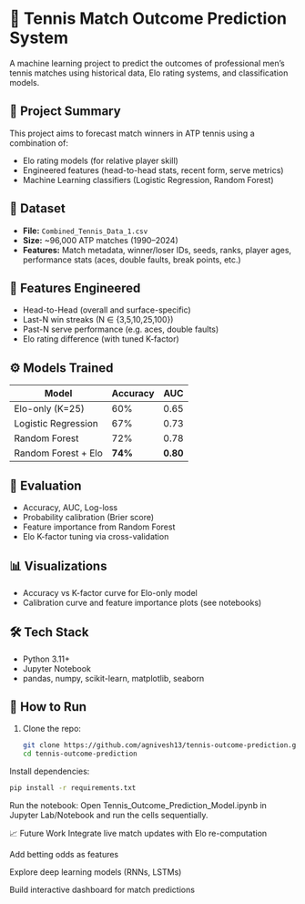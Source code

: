 # 🎾 Tennis Match Outcome Prediction System

A machine learning project to predict the outcomes of professional men’s tennis matches using historical data, Elo rating systems, and classification models.

## 📌 Project Summary

This project aims to forecast match winners in ATP tennis using a combination of:
- Elo rating models (for relative player skill)
- Engineered features (head-to-head stats, recent form, serve metrics)
- Machine Learning classifiers (Logistic Regression, Random Forest)

## 📂 Dataset

- **File:** `Combined_Tennis_Data_1.csv`
- **Size:** ~96,000 ATP matches (1990–2024)
- **Features:** Match metadata, winner/loser IDs, seeds, ranks, player ages, performance stats (aces, double faults, break points, etc.)

## 🔧 Features Engineered

- Head-to-Head (overall and surface-specific)
- Last-N win streaks (N ∈ {3,5,10,25,100})
- Past-N serve performance (e.g. aces, double faults)
- Elo rating difference (with tuned K-factor)

## ⚙️ Models Trained

| Model                  | Accuracy | AUC  |
|------------------------|----------|------|
| Elo-only (K=25)        | 60%      | 0.65 |
| Logistic Regression    | 67%      | 0.73 |
| Random Forest          | 72%      | 0.78 |
| Random Forest + Elo    | **74%**  | **0.80** |

## 🧪 Evaluation

- Accuracy, AUC, Log-loss
- Probability calibration (Brier score)
- Feature importance from Random Forest
- Elo K-factor tuning via cross-validation

## 📊 Visualizations

- Accuracy vs K-factor curve for Elo-only model
- Calibration curve and feature importance plots (see notebooks)

## 🛠️ Tech Stack

- Python 3.11+
- Jupyter Notebook
- pandas, numpy, scikit-learn, matplotlib, seaborn

## 🚀 How to Run

1. Clone the repo:
   ```bash
   git clone https://github.com/agnivesh13/tennis-outcome-prediction.git
   cd tennis-outcome-prediction

Install dependencies:

```bash
pip install -r requirements.txt
```
Run the notebook:
Open Tennis_Outcome_Prediction_Model.ipynb in Jupyter Lab/Notebook and run the cells sequentially.

📈 Future Work
Integrate live match updates with Elo re-computation

Add betting odds as features

Explore deep learning models (RNNs, LSTMs)

Build interactive dashboard for match predictions
